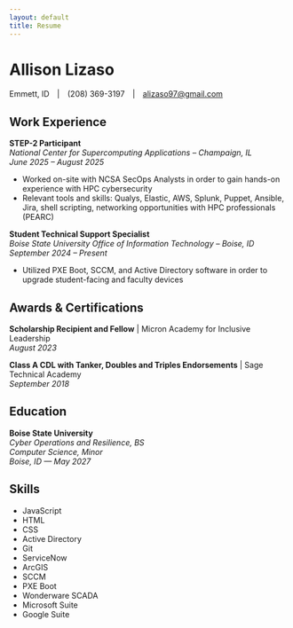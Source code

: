 ```yaml
---
layout: default
title: Resume
---
```


<h1>Allison Lizaso</h1>

<div class="contact-line">
  Emmett, ID | (208) 369-3197 | <a href="mailto:alizaso97@gmail.com">alizaso97@gmail.com</a>
</div>

## Work Experience

**STEP-2 Participant**  
*National Center for Supercomputing Applications – Champaign, IL*  
*June 2025 – August 2025*

- Worked on-site with NCSA SecOps Analysts in order to gain hands-on experience with HPC cybersecurity
- Relevant tools and skills: Qualys, Elastic, AWS, Splunk, Puppet, Ansible, Jira, shell scripting, networking opportunities with HPC professionals (PEARC)

**Student Technical Support Specialist**  
*Boise State University Office of Information Technology – Boise, ID*  
*September 2024 – Present*

- Utilized PXE Boot, SCCM, and Active Directory software in order to upgrade student-facing and faculty devices

<!-- Continue your sections in markdown style -->

## Awards & Certifications

**Scholarship Recipient and Fellow** | Micron Academy for Inclusive Leadership  
*August 2023*

**Class A CDL with Tanker, Doubles and Triples Endorsements** | Sage Technical Academy  
*September 2018*

## Education

**Boise State University**  
*Cyber Operations and Resilience, BS*  
*Computer Science, Minor*  
*Boise, ID — May 2027*

## Skills

- JavaScript
- HTML
- CSS
- Active Directory
- Git
- ServiceNow
- ArcGIS
- SCCM
- PXE Boot
- Wonderware SCADA
- Microsoft Suite
- Google Suite

<!-- The HTML content will be loaded via layout -->
